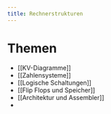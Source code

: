 ```yaml
---
title: Rechnerstrukturen
---
```

# Themen
- [[KV-Diagramme]]
- [[Zahlensysteme]]
- [[Logische Schaltungen]]
- [[Flip Flops und Speicher]]
- [[Architektur und Assembler]]
- 